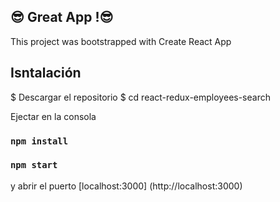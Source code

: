 ## :sunglasses: Great App !:sunglasses:

This project was bootstrapped with Create React App
## Isntalación

$ Descargar el repositorio
$ cd react-redux-employees-search

Ejectar en la consola

### `npm install`
### `npm start`

y abrir el puerto [localhost:3000]
(http://localhost:3000)



